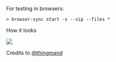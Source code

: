 For testing in browsers:
```
> browser-sync start -s --xip --files *
```

How it looks

![](https://raw.githubusercontent.com/alexkval/bt-modal-login-form/result.png)

Credits to [@thingmand](https://twitter.com/thingmand)
